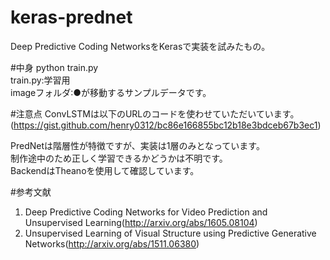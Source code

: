# keras-prednet
Deep Predictive Coding NetworksをKerasで実装を試みたもの。

#中身
python train.py  
train.py:学習用  
imageフォルダ:●が移動するサンプルデータです。  

#注意点
ConvLSTMは以下のURLのコードを使わせていただいています。  
(https://gist.github.com/henry0312/bc86e166855bc12b18e3bdceb67b3ec1)

PredNetは階層性が特徴ですが、実装は1層のみとなっています。  
制作途中のため正しく学習できるかどうかは不明です。  
BackendはTheanoを使用して確認しています。

#参考文献
  1. Deep Predictive Coding Networks for Video Prediction and Unsupervised Learning(http://arxiv.org/abs/1605.08104)
  3. Unsupervised Learning of Visual Structure using Predictive Generative Networks(http://arxiv.org/abs/1511.06380)
